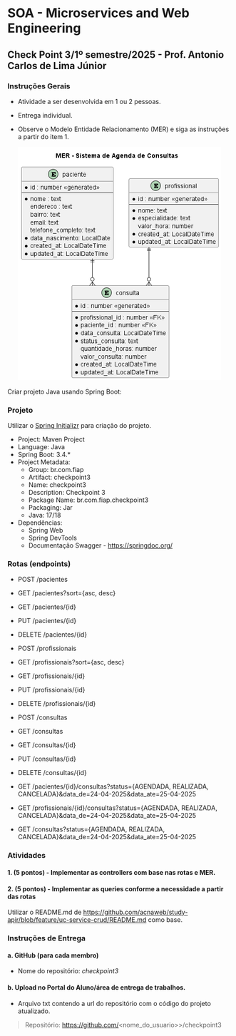 # SOA - Microservices and Web Engineering  

## Check Point 3/1º semestre/2025 - Prof. Antonio Carlos de Lima Júnior  

### Instruções Gerais

- Atividade a ser desenvolvida em 1 ou 2 pessoas.
- Entrega individual.
- Observe o Modelo Entidade Relacionamento (MER) e siga as instruções a partir do item 1.

   ![](/out/docs/3si/checkpoint2-sem1/mer/diagram.png)

Criar projeto Java usando Spring Boot:  

### Projeto 

Utilizar o [Spring Initializr](https://start.spring.io/) para criação do projeto.

- Project: Maven Project  
- Language: Java  
- Spring Boot: 3.4.*  
- Project Metadata:  
  - Group: br.com.fiap  
  - Artifact: checkpoint3  
  - Name: checkpoint3  
  - Description: Checkpoint 3 
  - Package Name: br.com.fiap.checkpoint3  
  - Packaging: Jar  
  - Java: 17/18  
- Dependências:  
  - Spring Web  
  - Spring DevTools  
  - Documentação Swagger - https://springdoc.org/ 

### Rotas (endpoints)

   * POST /pacientes
   * GET /pacientes?sort={asc, desc}
   * GET /pacientes/{id}   
   * PUT /pacientes/{id}
   * DELETE /pacientes/{id}

   * POST /profissionais
   * GET /profissionais?sort={asc, desc}
   * GET /profissionais/{id}
   * PUT /profissionais/{id}
   * DELETE /profissionais/{id} 

   * POST /consultas
   * GET /consultas
   * GET /consultas/{id}
   * PUT /consultas/{id}
   * DELETE /consultas/{id} 

   * GET /pacientes/{id}/consultas?status={AGENDADA, REALIZADA, CANCELADA}&data_de=24-04-2025&data_ate=25-04-2025
   * GET /profissionais/{id}/consultas?status={AGENDADA, REALIZADA, CANCELADA}&data_de=24-04-2025&data_ate=25-04-2025   
   * GET /consultas?status={AGENDADA, REALIZADA, CANCELADA}&data_de=24-04-2025&data_ate=25-04-2025

### Atividades 

#### 1. (5 pontos) - Implementar as controllers com base nas rotas e MER.

#### 2. (5 pontos) - Implementar as queries conforme a necessidade a partir das rotas

Utilizar o README.md de https://github.com/acnaweb/study-apir/blob/feature/uc-service-crud/README.md como base.

### Instruções de Entrega  

#### a. GitHub (para cada membro)  

   - Nome do repositório: *checkpoint3*

#### b. Upload no Portal do Aluno/área de entrega de trabalhos.

   - Arquivo txt contendo a url do repositório com o código do projeto atualizado.

> Repositório: https://github.com/<nome_do_usuario>>/checkpoint3  
